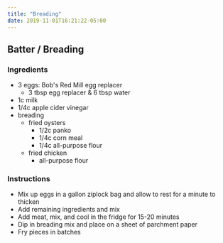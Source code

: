 ```yaml
---
title: "Breading"
date: 2019-11-01T16:21:22-05:00
---
```


## Batter / Breading

### Ingredients

- 3 eggs: Bob's Red Mill egg replacer 
	- 3 tbsp egg replacer & 6 tbsp water
- 1c milk
- 1/4c apple cider vinegar
- breading
	- fried oysters
		- 1/2c panko
		- 1/4c corn meal
		- 1/4c all-purpose flour
	- fried chicken
		- all-purpose flour

### Instructions

- Mix up eggs in a gallon ziplock bag and allow to rest for a minute to thicken
- Add remaining ingredients and mix
- Add meat, mix, and cool in the fridge for 15-20 minutes
- Dip in breading mix and place on a sheet of parchment paper
- Fry pieces in batches



